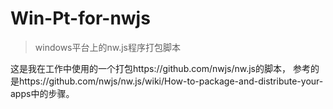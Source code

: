 # Win-Pt-for-nwjs
> windows平台上的nw.js程序打包脚本

这是我在工作中使用的一个打包https://github.com/nwjs/nw.js的脚本，
参考的是https://github.com/nwjs/nw.js/wiki/How-to-package-and-distribute-your-apps中的步骤。
